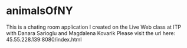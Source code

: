 # animalsOfNY
This is a chating room application I created on the Live Web class at ITP with Danara Sarioglu and Magdalena Kovarik
Please visit the url here: 45.55.228.139:8080/index.html
